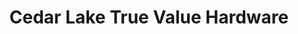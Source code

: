 ---
title: "Cedar Lake True Value Hardware"
url: /cedar-lake/cedar-lake-true-value-hardware/
shop: hardware
---